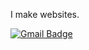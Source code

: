 I make websites.

[![Gmail Badge](https://img.shields.io/badge/-Gmail-c14438?style=flat&logo=gmail&logoColor=white)](mailto:thomas.rettig.11@gmail.com)


